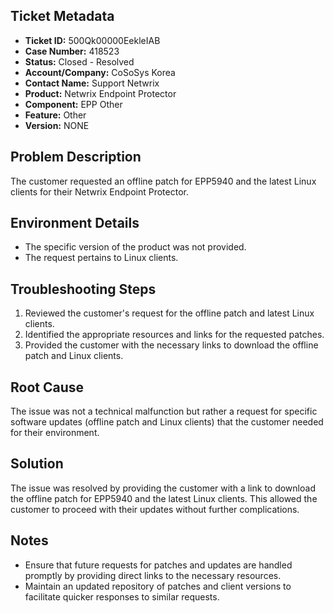 ## Ticket Metadata
- **Ticket ID:** 500Qk00000EekleIAB
- **Case Number:** 418523
- **Status:** Closed - Resolved
- **Account/Company:** CoSoSys Korea
- **Contact Name:** Support Netwrix
- **Product:** Netwrix Endpoint Protector
- **Component:** EPP Other
- **Feature:** Other
- **Version:** NONE

## Problem Description
The customer requested an offline patch for EPP5940 and the latest Linux clients for their Netwrix Endpoint Protector.

## Environment Details
- The specific version of the product was not provided.
- The request pertains to Linux clients.

## Troubleshooting Steps
1. Reviewed the customer's request for the offline patch and latest Linux clients.
2. Identified the appropriate resources and links for the requested patches.
3. Provided the customer with the necessary links to download the offline patch and Linux clients.

## Root Cause
The issue was not a technical malfunction but rather a request for specific software updates (offline patch and Linux clients) that the customer needed for their environment.

## Solution
The issue was resolved by providing the customer with a link to download the offline patch for EPP5940 and the latest Linux clients. This allowed the customer to proceed with their updates without further complications.

## Notes
- Ensure that future requests for patches and updates are handled promptly by providing direct links to the necessary resources.
- Maintain an updated repository of patches and client versions to facilitate quicker responses to similar requests.